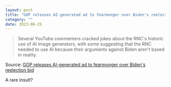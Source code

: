```yaml
---
layout: post
title: "GOP releases AI-generated ad to fearmonger over Biden's reelection bid"
category: ""
date: 2023-06-25
---
```


>Several YouTube commenters cracked jokes about the RNC's historic use of AI image generators, with some suggesting that the RNC needed to use AI because their arguments against Biden aren't based in reality.

Source: [GOP releases AI-generated ad to fearmonger over Biden's reelection bid](https://arstechnica.com/tech-policy/2023/04/gop-releases-100-ai-generated-ad-to-fearmonger-over-bidens-reelection-bid/)

A rare insult?
